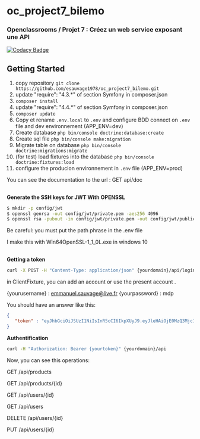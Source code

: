 # oc_project7_bilemo

### Openclassrooms / Projet 7 : Créez un web service exposant une API
[![Codacy Badge](https://api.codacy.com/project/badge/Grade/d35805b70ab545b29a19463240a8c00f)](https://www.codacy.com/manual/esauvage1978/oc_project7_bilemo?utm_source=github.com&amp;utm_medium=referral&amp;utm_content=esauvage1978/oc_project7_bilemo&amp;utm_campaign=Badge_Grade)


## Getting Started

1. copy repository `git clone https://github.com/esauvage1978/oc_project7_bilemo.git`
2. update "require": "4.3.*" of section Symfony in composer.json
3. `composer install`
4. update "require": "4.4.*" of section Symfony in composer.json
5. `composer update`
6. Copy et rename `.env.local` to `.env` and  configure BDD connect on `.env` file and dev environnement (APP_ENV=dev)
7. Create database `php bin/console doctrine:database:create`
8. Create sql file  `php bin/console make:migration`
9. Migrate table on database  `php bin/console doctrine:migrations:migrate`
10. (for test) load fixtures into the database `php bin/console doctrine:fixtures:load`
11. configure the producion environnement in `.env` file (APP_ENV=prod)

You can see the documentation to the url : GET api/doc
##
**Generate the SSH keys for JWT With OPENSSL**

``` bash
$ mkdir -p config/jwt 
$ openssl genrsa -out config/jwt/private.pem -aes256 4096
$ openssl rsa -pubout -in config/jwt/private.pem -out config/jwt/public.pem
```
Be careful: you must put the path phrase in the .env file

I make this with Win64OpenSSL-1_1_0L.exe in windows 10

##
**Getting a token**

```bash
curl -X POST -H "Content-Type: application/json" {yourdomain}/api/login_check -d '{"username":"{yourusername}", "password":"{yourpassword}"}'

```

in ClientFixture, you can add an account or use the present account .

{yourusername} : emmanuel.sauvage@live.fr
{yourpassword} : mdp

You should have an answer like this:

```json
{
   "token" : "eyJhbGciOiJSUzI1NiIsInR5cCI6IkpXUyJ9.eyJleHAiOjE0MzQ3Mjc1MzYsInVzZXJuYW1lIjoia29ybGVvbiIsImlhdCI6IjE0MzQ2NDExMzYifQ.nh0L_wuJy6ZKIQWh6OrW5hdLkviTs1_bau2GqYdDCB0Yqy_RplkFghsuqMpsFls8zKEErdX5TYCOR7muX0aQvQxGQ4mpBkvMDhJ4-pE4ct2obeMTr_s4X8nC00rBYPofrOONUOR4utbzvbd4d2xT_tj4TdR_0tsr91Y7VskCRFnoXAnNT-qQb7ci7HIBTbutb9zVStOFejrb4aLbr7Fl4byeIEYgp2Gd7gY"
}
```

**Authentification**

```bash
curl -H "Authorization: Bearer {yourtoken}" {yourdomain}/api
```
Now, you can see this operations:

GET /api/products

GET /api/products/{id}

GET /api/users/{id}

GET /api/users

DELETE /api/users/{id}

PUT /api/users/{id}
